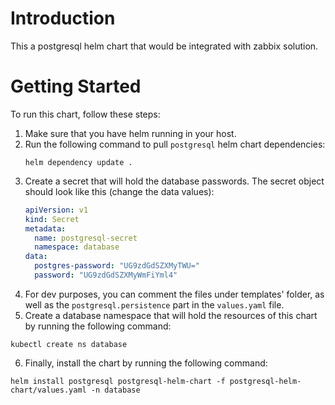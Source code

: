 # Introduction
This a postgresql helm chart that would be integrated with zabbix solution.

# Getting Started
To run this chart, follow these steps:
1. Make sure that you have helm running in your host.
2. Run the following command to pull ``postgresql`` helm chart dependencies:
    ```shell 
   helm dependency update .
    ```
3. Create a secret that will hold the database passwords. The secret object should look like this (change the data values):
    ```yaml
    apiVersion: v1
    kind: Secret
    metadata:
      name: postgresql-secret
      namespace: database
    data:
      postgres-password: "UG9zdGdSZXMyTWU="
      password: "UG9zdGdSZXMyWmFiYml4"
    ```
4. For dev purposes, you can comment the files under templates' folder, as well as the ``postgresql.persistence`` part
    in the ``values.yaml`` file.
5. Create a database namespace that will hold the resources of this chart by running the following command:
```shell
kubectl create ns database
```
6. Finally, install the chart by running the following command:
```shell
helm install postgresql postgresql-helm-chart -f postgresql-helm-chart/values.yaml -n database
```
